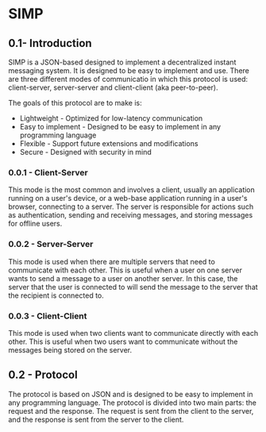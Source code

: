 # SIMP

## 0.1- Introduction

SIMP is a JSON-based designed to implement a decentralized instant messaging system. It is designed to be easy to implement and use. There are three different modes of communicatio in which this protocol is used: client-server, server-server and client-client (aka peer-to-peer).

The goals of this protocol are to make is: 

* Lightweight - Optimized for low-latency communication
* Easy to implement - Designed to be easy to implement in any programming language
* Flexible - Support future extensions and modifications
* Secure - Designed with security in mind

### 0.0.1 - Client-Server

This mode is the most common and involves a client, usually an application running on a user's device, or a web-base application running in a user's browser, connecting to a server. The server is responsible for actions such as authentication, sending and receiving messages, and storing messages for offline users.

### 0.0.2 - Server-Server

This mode is used when there are multiple servers that need to communicate with each other. This is useful when a user on one server wants to send a message to a user on another server. In this case, the server that the user is connected to will send the message to the server that the recipient is connected to.

### 0.0.3 - Client-Client

This mode is used when two clients want to communicate directly with each other. This is useful when two users want to communicate without the messages being stored on the server.

## 0.2 - Protocol

The protocol is based on JSON and is designed to be easy to implement in any programming language. The protocol is divided into two main parts: the request and the response. The request is sent from the client to the server, and the response is sent from the server to the client.


